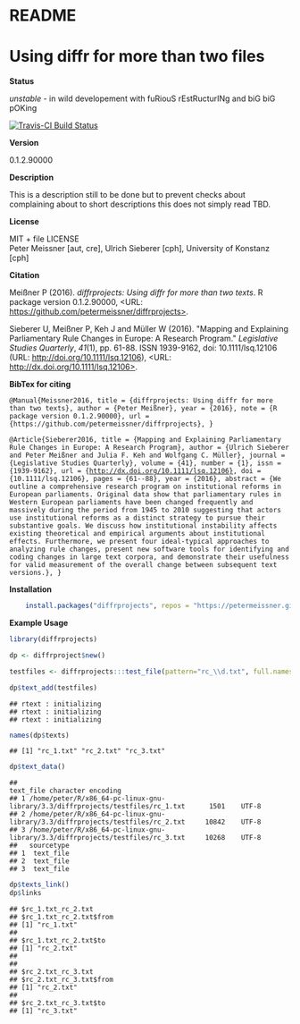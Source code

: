 # README






# Using diffr for more than two files


**Status**

*unstable* - in wild developement with fuRiouS rEstRucturINg and biG biG pOKing

[![Travis-CI Build Status](https://travis-ci.org/petermeissner/diffrprojects.svg?branch=master)](https://travis-ci.org/petermeissner/diffrprojects)


**Version**

0.1.2.90000


**Description**

This is a description still to be done but to
    prevent checks about complaining about to short descriptions
    this does not simply read TBD.


**License**

MIT + file LICENSE <br>Peter Meissner [aut, cre],
  Ulrich Sieberer [cph],
  University of Konstanz [cph]




**Citation**



Meißner P (2016). _diffrprojects: Using diffr for more than two texts_. R package version
0.1.2.90000, <URL: https://github.com/petermeissner/diffrprojects>.

Sieberer U, Meißner P, Keh J and Müller W (2016). "Mapping and Explaining Parliamentary Rule
Changes in Europe: A Research Program." _Legislative Studies Quarterly_, *41*(1), pp. 61-88. ISSN
1939-9162, doi: 10.1111/lsq.12106 (URL: http://doi.org/10.1111/lsq.12106), <URL:
http://dx.doi.org/10.1111/lsq.12106>.

**BibTex for citing**

<code style="white-space:normal;">
@Manual{Meissner2016,
  title = {diffrprojects: Using diffr for more than two texts},
  author = {Peter Meißner},
  year = {2016},
  note = {R package version 0.1.2.90000},
  url = {https://github.com/petermeissner/diffrprojects},
}

@Article{Sieberer2016,
  title = {Mapping and Explaining Parliamentary Rule Changes in Europe: A Research Program},
  author = {Ulrich Sieberer and Peter Meißner and Julia F. Keh and Wolfgang C. Müller},
  journal = {Legislative Studies Quarterly},
  volume = {41},
  number = {1},
  issn = {1939-9162},
  url = {http://dx.doi.org/10.1111/lsq.12106},
  doi = {10.1111/lsq.12106},
  pages = {61--88},
  year = {2016},
  abstract = {We outline a comprehensive research program on institutional reforms in European parliaments. Original data show that parliamentary rules in Western European parliaments have been changed frequently and massively during the period from 1945 to 2010 suggesting that actors use institutional reforms as a distinct strategy to pursue their substantive goals. We discuss how institutional instability affects existing theoretical and empirical arguments about institutional effects. Furthermore, we present four ideal-typical approaches to analyzing rule changes, present new software tools for identifying and coding changes in large text corpora, and demonstrate their usefulness for valid measurement of the overall change between subsequent text versions.},
}
</code>



**Installation**


```r
    install.packages("diffrprojects", repos = "https://petermeissner.github.io/drat")
```


    

**Example Usage**


```r
library(diffrprojects)

dp <- diffrproject$new()

testfiles <- diffrprojects:::test_file(pattern="rc_\\d.txt", full.names = TRUE)

dp$text_add(testfiles)
```

```
## rtext : initializing
## rtext : initializing
## rtext : initializing
```

```r
names(dp$texts)
```

```
## [1] "rc_1.txt" "rc_2.txt" "rc_3.txt"
```

```r
dp$text_data()
```

```
##                                                                        text_file character encoding
## 1 /home/peter/R/x86_64-pc-linux-gnu-library/3.3/diffrprojects/testfiles/rc_1.txt      1501    UTF-8
## 2 /home/peter/R/x86_64-pc-linux-gnu-library/3.3/diffrprojects/testfiles/rc_2.txt     10842    UTF-8
## 3 /home/peter/R/x86_64-pc-linux-gnu-library/3.3/diffrprojects/testfiles/rc_3.txt     10268    UTF-8
##   sourcetype
## 1  text_file
## 2  text_file
## 3  text_file
```

```r
dp$texts_link()
dp$links
```

```
## $rc_1.txt_rc_2.txt
## $rc_1.txt_rc_2.txt$from
## [1] "rc_1.txt"
## 
## $rc_1.txt_rc_2.txt$to
## [1] "rc_2.txt"
## 
## 
## $rc_2.txt_rc_3.txt
## $rc_2.txt_rc_3.txt$from
## [1] "rc_2.txt"
## 
## $rc_2.txt_rc_3.txt$to
## [1] "rc_3.txt"
```
   

    
    
    
    
    
    
    
    
    
    
